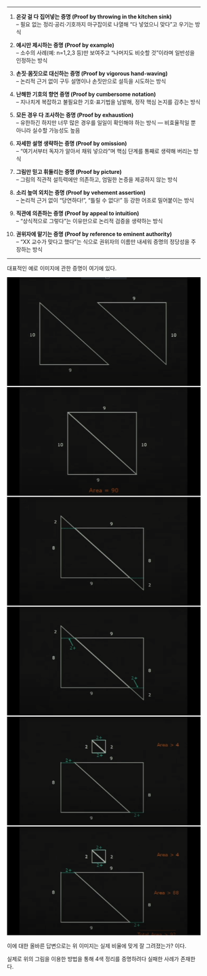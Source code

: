 
---

1. **온갖 걸 다 집어넣는 증명 (Proof by throwing in the kitchen sink)**  
    – 필요 없는 정리·공리·기호까지 마구잡이로 나열해 “다 넣었으니 맞다”고 우기는 방식
    
2. **예시만 제시하는 증명 (Proof by example)**  
    – 소수의 사례(예: n=1,2,3 등)만 보여주고 “나머지도 비슷할 것”이라며 일반성을 인정하는 방식
    
3. **손짓·몸짓으로 대신하는 증명 (Proof by vigorous hand-waving)**  
    – 논리적 근거 없이 구두 설명이나 손짓만으로 설득을 시도하는 방식
    
4. **난해한 기호의 향연 증명 (Proof by cumbersome notation)**  
    – 지나치게 복잡하고 불필요한 기호·표기법을 남발해, 정작 핵심 논지를 감추는 방식
    
5. **모든 경우 다 조사하는 증명 (Proof by exhaustion)**  
    – 유한하긴 하지만 너무 많은 경우를 일일이 확인해야 하는 방식 — 비효율적일 뿐 아니라 실수할 가능성도 높음
    
6. **자세한 설명 생략하는 증명 (Proof by omission)**  
    – “여기서부터 독자가 알아서 채워 넣으라”며 핵심 단계를 통째로 생략해 버리는 방식
    
7. **그림만 믿고 휘둘리는 증명 (Proof by picture)**  
    – 그림의 직관적 설득력에만 의존하고, 엄밀한 논증을 제공하지 않는 방식
    
8. **소리 높여 외치는 증명 (Proof by vehement assertion)**  
    – 논리적 근거 없이 “당연하다!”, “틀릴 수 없다!” 등 강한 어조로 밀어붙이는 방식
    
9. **직관에 의존하는 증명 (Proof by appeal to intuition)**     
    – “상식적으로 그렇다”는 이유만으로 논리적 검증을 생략하는 방식   
    
10. **권위자에 맡기는 증명 (Proof by reference to eminent authority)**     
    – “XX 교수가 맞다고 했다”는 식으로 권위자의 이름만 내세워 증명의 정당성을 주장하는 방식   
    

---

대표적인 예로 이미지에 관한 증명이 여기에 있다.   

![alt text](../images/proof_by_image0.png)    
![alt text](../images/proof_by_image1.png)    
![alt text](../images/proof_by_image2.png)    
![alt text](../images/proof_by_image3.png)    
![alt text](../images/proof_by_image4.png)    
![alt text](../images/proof_by_image5.png)    

이에 대한 올바른 답변으로는 위 이미지는 실제 비율에 맞게 잘 그려졌는가? 이다.   

실제로 위의 그림을 이용한 방법을 통해 4색 정리를 증명하려다 실패한 사례가 존재한다.   